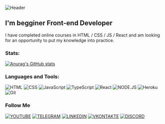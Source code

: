 ![Header](https://github.com/Neptunsk1y/neptunsk1y/blob/main/assets/standard.gif)

## I'm begginer Front-end Developer

I have completed online courses in HTML / CSS / JS / React and am looking for an opportunity to put my knowledge into practice.

### Stats:
[![Anurag's GitHub stats](https://github-readme-stats.vercel.app/api?username=neptunsk1y&show_icons=true&theme=tokyonight)](https://github.com/anuraghazra/github-readme-stats)

### Languages and Tools:

![HTML](https://img.shields.io/badge/-HTML5-090909?style=for-the-badge&logo=html5)
![CSS](https://img.shields.io/badge/-CSS-090909?style=for-the-badge&logo=CSS3&logoColor=29acdf)
![JavaScript](https://img.shields.io/badge/-JAVASCRIPT-090909?style=for-the-badge&logo=JavaScript)
![TypeScript](https://img.shields.io/badge/-TypeScript-090909?style=for-the-badge&logo=TypeScript)
![React](https://img.shields.io/badge/-ReacT-090909?style=for-the-badge&logo=React)
![NODE.JS](https://img.shields.io/badge/-NODE.JS-090909?style=for-the-badge&logo=Node.js)
![Heroku](https://img.shields.io/badge/-Heroku-090909?style=for-the-badge&logo=Heroku&logoColor=430098)
![Git](https://img.shields.io/badge/-GIT-090909?style=for-the-badge&logo=Git)

### Follow Me
[![YOUTUBE](https://img.shields.io/badge/-Youtube-090909?style=for-the-badge&logo=Youtube&logoColor=ff0000)]()
[![TELEGRAM](https://img.shields.io/badge/-Telegram-090909?style=for-the-badge&logo=Telegram)](https://t.me/neptxnsk1y)
[![LINKEDIN](https://img.shields.io/badge/-LINKEDIN-090909?style=for-the-badge&logo=LinkedIn&logoColor=007BB6)]()
[![VKONTAKTE](https://img.shields.io/badge/-VKONTAKTE-090909?style=for-the-badge&logo=Vk&logoColor=4F7DB3)]()
[![DISCORD](https://img.shields.io/badge/-Discord-090909?style=for-the-badge&logo=Discord)](dsc.bio/neptxnsk1y)